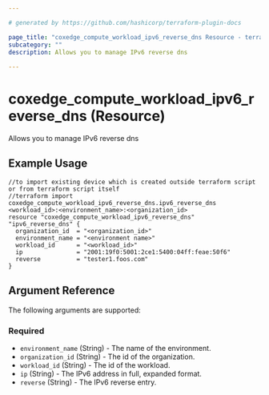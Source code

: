 ```yaml
---

# generated by https://github.com/hashicorp/terraform-plugin-docs

page_title: "coxedge_compute_workload_ipv6_reverse_dns Resource - terraform-provider-coxedge"
subcategory: ""
description: Allows you to manage IPv6 reverse dns
  
---
```


# coxedge_compute_workload_ipv6_reverse_dns (Resource)

Allows you to manage IPv6 reverse dns

Example Usage
---

```
//to import existing device which is created outside terraform script or from terraform script itself
//terraform import coxedge_compute_workload_ipv6_reverse_dns.ipv6_reverse_dns <workload_id>:<environment_name>:<organization_id>
resource "coxedge_compute_workload_ipv6_reverse_dns" "ipv6_reverse_dns" {
  organization_id  = "<organization_id>"
  environment_name = "<environment name>"
  workload_id      = "<workload_id>"
  ip               = "2001:19f0:5001:2ce1:5400:04ff:feae:50f6"
  reverse          = "tester1.foos.com"
}
```

<!-- schema generated by tfplugindocs -->

## Argument Reference

The following arguments are supported:

### Required

- `environment_name` (String) - The name of the environment.
- `organization_id` (String) - The id of the organization.
- `workload_id` (String) - The id of the workload.
- `ip` (String) - The IPv6 address in full, expanded format.
- `reverse` (String) - The IPv6 reverse entry.
